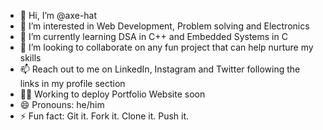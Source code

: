 - 👋 Hi, I’m @axe-hat
- 👀 I’m interested in Web Development, Problem solving and Electronics
- 🌱 I’m currently learning DSA in C++ and Embedded Systems in C
- 💞️ I’m looking to collaborate on any fun project that can help nurture my skills
- 📫 Reach out to me on LinkedIn, Instagram and Twitter following the links in my profile section
- 🧑‍💻 Working to deploy Portfolio Website soon
- 😄 Pronouns: he/him
- ⚡ Fun fact: Git it. Fork it. Clone it. Push it.

<!---
axe-hat/axe-hat is a ✨ special ✨ repository because its `README.md` (this file) appears on your GitHub profile.
You can click the Preview link to take a look at your changes.
--->
